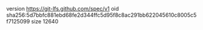 version https://git-lfs.github.com/spec/v1
oid sha256:5d7bbfc881ebd68fe2d344ffc5d95f8c8ac291bb622045610c8005c5f7125099
size 12640
